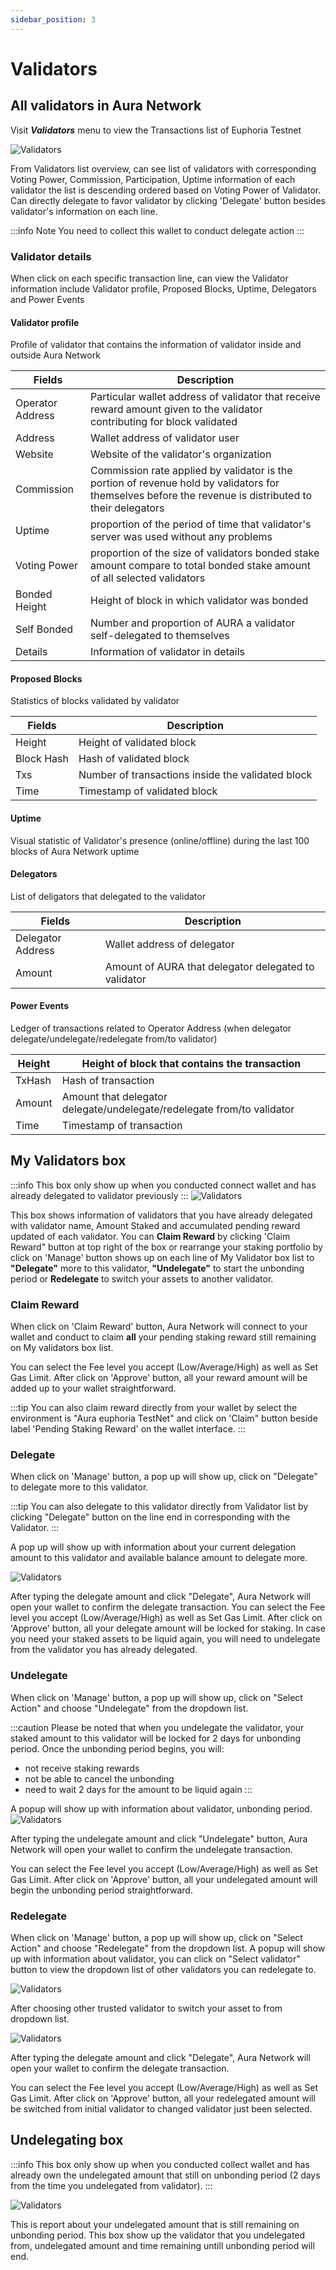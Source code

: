 ```yaml
---
sidebar_position: 3
---
```


# Validators

## All validators in Aura Network
Visit **_Validators_** menu to view the Transactions list of Euphoria Testnet

![Validators](/img/aurascan/Validators_list.png)

From Validators list overview, can see list of validators with corresponding Voting Power, Commission, Participation, Uptime information of each validator the list is descending  ordered based on Voting Power of Validator. 
Can directly delegate to favor validator by clicking 'Delegate' button besides validator's information on each line.

:::info Note
  You need to collect this wallet to conduct delegate action
:::

### Validator details
When click on each specific transaction line, can view the Validator information include Validator profile, Proposed Blocks, Uptime, Delegators and Power Events

#### Validator profile
Profile of validator that contains the information of validator inside and outside Aura Network

|Fields|Description|
|------|------------|
|Operator Address|Particular wallet address of validator that receive reward amount given to the validator contributing for block validated|
|Address|Wallet address of validator user|
|Website|Website of the validator's organization|
|Commission|Commission rate applied by validator is the portion of revenue hold by validators for themselves before the revenue is distributed to their delegators|
|Uptime|proportion of the period of time that validator's server was used without any problems|
|Voting Power|proportion of the size of validators bonded stake amount compare to total bonded stake amount of all selected validators|
|Bonded Height|Height of block in which validator was bonded|
|Self Bonded|Number and proportion of AURA a validator self-delegated to themselves|
|Details|Information of validator in details|

#### Proposed Blocks
Statistics of blocks validated by validator

|Fields|Description|
|------|------------|
|Height|Height of validated block|
|Block Hash|Hash of validated block|
|Txs|Number of transactions inside the validated block|
|Time|Timestamp of validated block|

#### Uptime
Visual statistic of Validator's presence (online/offline) during the last 100 blocks of Aura Network uptime

#### Delegators
List of deligators that delegated to the validator

|Fields|Description|
|------|------------|
|Delegator Address|Wallet address of delegator|
|Amount|Amount of AURA that delegator delegated to validator|

#### Power Events
Ledger of transactions related to Operator Address (when delegator delegate/undelegate/redelegate from/to validator)

|Height|Height of block that contains the transaction|
|------|------------|
|TxHash|Hash of transaction|
|Amount|Amount that delegator delegate/undelegate/redelegate from/to validator|
|Time|Timestamp of transaction|

## My Validators box
:::info
This box only show up when you conducted connect wallet and has already delegated to validator previously
:::
![Validators](/img/aurascan/My_validators.png)

This box shows information of validators that you have already delegated with validator name, Amount Staked and accumulated pending reward updated of each validator. 
You can **__Claim Reward__** by clicking 'Claim Reward" button at top right of the box or rearrange your staking portfolio by click on 'Manage' button shows up on each line of My Validator box list to **__"Delegate"__** more to this validator, **__"Undelegate"__** to start the unbonding period or **__Redelegate__** to switch your assets to another validator.

### Claim Reward
When click on 'Claim Reward' button, Aura Network will connect to your wallet and conduct to claim __all__ your pending staking reward still remaining on My validators box list.

You can select the Fee level you accept (Low/Average/High) as well as Set Gas Limit. After click on 'Approve' button, all your reward amount will be added up to your wallet straightforward.

:::tip
You can also claim reward directly from your wallet by select the environment is "Aura euphoria TestNet" and click on 'Claim" button beside label 'Pending Staking Reward' on the wallet interface.
:::

### Delegate
When click on 'Manage' button, a pop up will show up, click on "Delegate" to delegate more to this validator. 

:::tip
You can also delegate to this validator directly from Validator list by clicking "Delegate" button on the line end in corresponding with the Validator.
:::

A pop up will show up with information about your current delegation amount to this validator and available balance amount to delegate more.

![Validators](/img/aurascan/Delegate_more.png)

After typing the delegate amount and click "Delegate", Aura Network will open your wallet to confirm the delegate transaction.
You can select the Fee level you accept (Low/Average/High) as well as Set Gas Limit. After click on 'Approve' button, all your delegate amount will be locked for staking. In case you need your staked assets to be liquid again, you will need to undelegate from the validator you has already delegated.

### Undelegate
When click on 'Manage' button, a pop up will show up, click on "Select Action" and choose "Undelegate" from the dropdown list.

:::caution
  Please be noted that when you undelegate the validator, your staked amount to this validator will be locked for 2 days for unbonding period. Once the unbonding period begins, you will:
  + not receive staking rewards
  + not be able to cancel the unbonding
  + need to wait 2 days for the amount to be liquid again
:::

A popup will show up with information about validator, unbonding period.
![Validators](/img/aurascan/Undelegate.png)

After typing the undelegate amount and click "Undelegate" button, Aura Network will open your wallet to confirm the undelegate transaction. 

You can select the Fee level you accept (Low/Average/High) as well as Set Gas Limit. After click on 'Approve' button, all your undelegated amount will begin the unbonding period straightforward.

### Redelegate
When click on 'Manage' button, a pop up will show up, click on "Select Action" and choose "Redelegate" from the dropdown list. 
A popup will show up with information about validator, you can click on "Select validator" button to view the dropdown list of other validators you can redelegate to.

![Validators](/img/aurascan/Redelegate.png)

After choosing other trusted validator to switch your asset to from dropdown list.

![Validators](/img/aurascan/switch_validator.png)

After typing the delegate amount and click "Delegate", Aura Network will open your wallet to confirm the delegate transaction.

You can select the Fee level you accept (Low/Average/High) as well as Set Gas Limit. After click on 'Approve' button, all your redelegated amount will be switched from initial validator to changed validator just been selected.

## Undelegating box
:::info
This box only show up when you conducted collect wallet and has already own the undelegated amount that still on unbonding period (2 days from the time you undelegated from validator).
:::

![Validators](/img/aurascan/Undelegating.png)

This is report about your undelegated amount that is still remaining on unbonding period. This box show up the validator that you undelegated from, undelegated amount and time remaining untill unbonding period will end.
